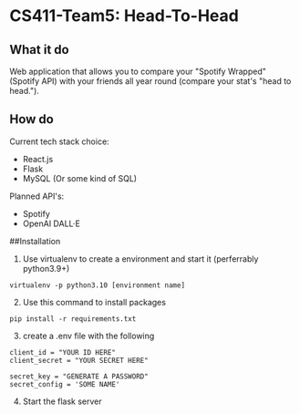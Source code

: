 # CS411-Team5: Head-To-Head

## What it do

Web application that allows you to compare your "Spotify Wrapped" (Spotify API) with your friends all year round (compare your stat's "head to head.").

## How do

Current tech stack choice:

- React.js
- Flask
- MySQL (Or some kind of SQL)

Planned API's:

- Spotify
- OpenAI DALL·E

##Installation

1. Use virtualenv to create a environment and start it (perferrably python3.9+)

```
virtualenv -p python3.10 [environment name]
```

2. Use this command to install packages

```
pip install -r requirements.txt
```

3. create a .env file with the following

```
client_id = "YOUR ID HERE"
client_secret = "YOUR SECRET HERE"

secret_key = "GENERATE A PASSWORD"
secret_config = 'SOME NAME'
```

4. Start the flask server
